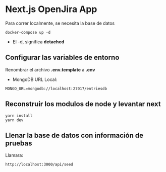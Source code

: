 # Next.js OpenJira App
Para correr localmente, se necesita la base de datos
```
docker-compose up -d
```

* El -d, significa __detached__



## Configurar las variables de entorno
Renombrar el archivo __.env.template__ a __.env__
* MongoDB URL Local:
```
MONGO_URL=mongodb://localhost:27017/entriesdb
```

## Reconstruir los modulos de node y levantar next
```
yarn install
yarn dev
```


## Llenar la base de datos con información de pruebas

Llamara:
```
http://localhost:3000/api/seed
```